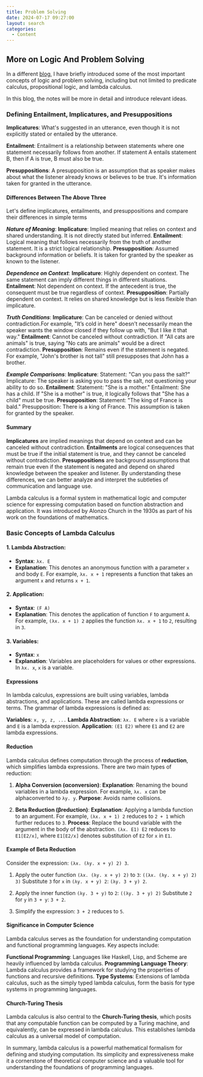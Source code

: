 ```yaml
---
title: Problem Solving
date: 2024-07-17 09:27:00
layout: search
categories:
  - Content
---
```


## More on Logic And Problem Solving


In a different [blog](https://shiyis.github.io/nlpwme/modules/1h-semantics/), I have briefly introduced some of the most important concepts of logic and problem solving, including but not limited to predicate calculus, propositional logic, and lambda calculus.

In this blog, the notes will be more in detail and introduce relevant ideas.


### Defining Entailment, Implicatures, and Presuppositions


**Implicatures**: What's suggested in an utterance, even though it is not explicitly stated or entailed by the utterance.

**Entailment**: Entailment is a relationship between statements where one statement necessarily follows from another. If statement A entails statement B, then if A is true, B must also be true.

**Presuppositions**: A presupposition is an assumption that as speaker makes about what the listener already knows or believes to be true. It's information taken for granted in the utterance.


#### Differences Between The Above Three


Let's define implicatures, entailments, and presuppositions and compare their differences in simple terms

_**Nature of Meaning**_:
  **Implicature**: Implied meaning that relies on context and shared understanding. It is not directly stated but inferred.
  **Entailment**: Logical meaning that follows necessarily from the truth of another statement. It is a strict logical relationship.
  **Presupposition**: Assumed background information or beliefs. It is taken for granted by the speaker as known to the listener.

_**Dependence on Context**_:
  **Implicature**: Highly dependent on context. The same statement can imply different things in different situations.
  **Entailment**: Not dependent on context. If the antecedent is true, the consequent must be true regardless of context.
  **Presupposition**: Partially dependent on context. It relies on shared knowledge but is less flexible than implicature.

_**Truth Conditions**_:
  **Implicature**: Can be canceled or denied without contradiction.For example, "It’s cold in here" doesn’t necessarily mean the speaker wants the window closed if they follow up with, "But I like it that way."
  **Entailment**:
  Cannot be canceled without contradiction. If "All cats are animals" is true, saying "No cats are animals" would be a direct contradiction.
  **Presupposition**: Remains even if the statement is negated. For example, "John's brother is not tall" still presupposes that John has a brother.

_**Example Comparisons**_:
  **Implicature**:
  Statement: "Can you pass the salt?"
  Implicature: The speaker is asking you to pass the salt, not questioning your ability to do so.
  **Entailment**:
  Statement: "She is a mother."
  Entailment: She has a child. If "She is a mother" is true, it logically follows that "She has a child" must be true.
  **Presupposition**:
  Statement: "The king of France is bald."
  Presupposition: There is a king of France. This assumption is taken for granted by the speaker.

#### Summary

**Implicatures** are implied meanings that depend on context and can be canceled without contradiction.
**Entailments** are logical consequences that must be true if the initial statement is true, and they cannot be canceled without contradiction.
**Presuppositions** are background assumptions that remain true even if the statement is negated and depend on shared knowledge between the speaker and listener.
By understanding these differences, we can better analyze and interpret the subtleties of communication and language use.


Lambda calculus is a formal system in mathematical logic and computer science for expressing computation based on function abstraction and application. It was introduced by Alonzo Church in the 1930s as part of his work on the foundations of mathematics.

### Basic Concepts of Lambda Calculus

#### 1. **Lambda Abstraction**:
  - **Syntax**: `λx. E`
  - **Explanation**: This denotes an anonymous function with a parameter `x` and body `E`. For example, `λx. x + 1` represents a function that takes an argument `x` and returns `x + 1`.

#### 2. **Application**:
  - **Syntax**: `(F A)`
  - **Explanation**: This denotes the application of function `F` to argument `A`. For example, `(λx. x + 1) 2` applies the function `λx. x + 1` to `2`, resulting in `3`.

#### 3. **Variables**:
  - **Syntax**: `x`
  - **Explanation**: Variables are placeholders for values or other expressions. In `λx. x`, `x` is a variable.

#### Expressions

In lambda calculus, expressions are built using variables, lambda abstractions, and applications. These are called lambda expressions or terms. The grammar of lambda expressions is defined as:

 **Variables**: `x, y, z, ...`
 **Lambda Abstraction**: `λx. E` where `x` is a variable and `E` is a lambda expression.
 **Application**: `(E1 E2)` where `E1` and `E2` are lambda expressions.

#### Reduction

Lambda calculus defines computation through the process of **reduction**, which simplifies lambda expressions. There are two main types of reduction:

1. **Alpha Conversion (αconversion)**:
    **Explanation**: Renaming the bound variables in a lambda expression. For example, `λx. x` can be alphaconverted to `λy. y`.
    **Purpose**: Avoids name collisions.

2. **Beta Reduction (βreduction)**:
    **Explanation**: Applying a lambda function to an argument. For example, `(λx. x + 1) 2` reduces to `2 + 1` which further reduces to `3`.
    **Process**: Replace the bound variable with the argument in the body of the abstraction. `(λx. E1) E2` reduces to `E1[E2/x]`, where `E1[E2/x]` denotes substitution of `E2` for `x` in `E1`.

#### Example of Beta Reduction

Consider the expression: `(λx. (λy. x + y) 2) 3`.

1. Apply the outer function `(λx. (λy. x + y) 2)` to `3`:
    `((λx. (λy. x + y) 2) 3)`
    Substitute `3` for `x` in `(λy. x + y) 2`: `(λy. 3 + y) 2`.

2. Apply the inner function `(λy. 3 + y)` to `2`:
    `((λy. 3 + y) 2)`
    Substitute `2` for `y` in `3 + y`: `3 + 2`.

3. Simplify the expression:
    `3 + 2` reduces to `5`.

#### Significance in Computer Science

Lambda calculus serves as the foundation for understanding computation and functional programming languages. Key aspects include:

 **Functional Programming**: Languages like Haskell, Lisp, and Scheme are heavily influenced by lambda calculus.
 **Programming Language Theory**: Lambda calculus provides a framework for studying the properties of functions and recursive definitions.
 **Type Systems**: Extensions of lambda calculus, such as the simply typed lambda calculus, form the basis for type systems in programming languages.

#### Church-Turing Thesis

Lambda calculus is also central to the **Church-Turing thesis**, which posits that any computable function can be computed by a Turing machine, and equivalently, can be expressed in lambda calculus. This establishes lambda calculus as a universal model of computation.

In summary, lambda calculus is a powerful mathematical formalism for defining and studying computation. Its simplicity and expressiveness make it a cornerstone of theoretical computer science and a valuable tool for understanding the foundations of programming languages.
